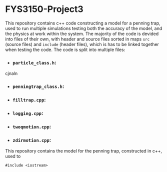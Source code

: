 # FYS3150-Project3

This repository contains c++ code constructing a model for a penning trap, used to run multiple simulations testing both the accuracy of the model, and the physics at work within the system. The majority of the code is devided into files of their own, with header and source files sorted in maps `src` (source files) and `include` (header files), which is has to be linked together when testing the code. The code is split into multiple files: 

- ### `particle_class.h`:
cjnaln


- ### `penningtrap_class.h`:

- ### `filltrap.cpp`:

- ### `logging.cpp`:

- ###  `twoqmotion.cpp`:

- ###  `zdirmotion.cpp`:



This repository contains the model for the penning trap, constructed in c++, used to


`#include <iostream>`

